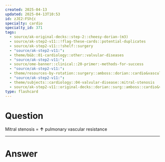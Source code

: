 ```yaml
---
created: 2025-04-13
updated: 2025-04-13T10:53
id: zJE2:FSh{c
specialty: cardio
specialty_id: 371
tags:
  - source/ak-original-decks::step-2::cheesy-dorian-(m3)
  - source/ak-step2-v11::!flag-these-cards::potential-duplicates
  - source/ak-step2-v11::!shelf::surgery
  - "source/ak-step2-v11:": 
  - theme/b&b::01-cardiology::other::valvular-diseases
  - "source/ak-step2-v11:": 
  - source/ome-banner::clinical::20-primer:-methods-for-success
  - "source/ak-step2-v11:": 
  - theme/resources-by-rotation::surgery::amboss::dorian::cardio&vascular
  - "source/ak-step2-v11:": 
  - theme/subjects::cardiology::04-valvular-disease::mitral-stenosis
  - source/ak-step2-v11::original-decks::dorian::surg::amboss::cardio&vascular"
type: flashcard
---
```


# Question
Mitral stenosis = **↑** pulmonary vascular resistance

---

# Answer

